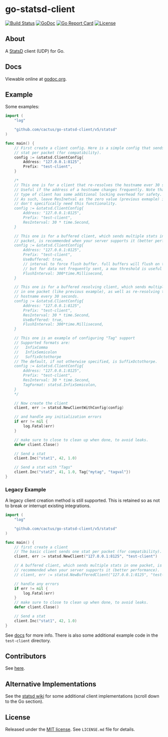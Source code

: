 go-statsd-client
================

[![Build Status](https://github.com/cactus/go-statsd-client/workflows/unit-tests/badge.svg)](https://github.com/cactus/go-statsd-client/actions)
[![GoDoc](https://godoc.org/github.com/cactus/go-statsd-client/statsd?status.png)](https://godoc.org/github.com/cactus/go-statsd-client/statsd)
[![Go Report Card](https://goreportcard.com/badge/cactus/go-statsd-client)](https://goreportcard.com/report/cactus/go-statsd-client)
[![License](https://img.shields.io/github/license/cactus/go-statsd-client.svg)](https://github.com/cactus/go-statsd-client/blob/master/LICENSE.md)

## About

A [StatsD][1] client (UDP) for Go.

## Docs

Viewable online at [godoc.org][2].

## Example

Some examples:

``` go
import (
    "log"

    "github.com/cactus/go-statsd-client/v5/statsd"
)

func main() {
    // First create a client config. Here is a simple config that sends one
    // stat per packet (for compatibility).
    config := &statsd.ClientConfig{
        Address: "127.0.0.1:8125",
        Prefix: "test-client",
    }

    /*
    // This one is for a client that re-resolves the hostname ever 30 seconds.
    // Useful if the address of a hostname changes frequently. Note that this
    // type of client has some additional locking overhead for safety.
    // As such, leave ResInetval as the zero value (previous exmaple) if you
    // don't specifically need this functionality.
    config := &statsd.ClientConfig{
        Address: "127.0.0.1:8125",
        Prefix: "test-client",
        ResInterval: 30 * time.Second,
    }

    // This one is for a buffered client, which sends multiple stats in one
    // packet, is recommended when your server supports it (better performance).
    config := &statsd.ClientConfig{
        Address: "127.0.0.1:8125",
        Prefix: "test-client",
        UseBuffered: true,
        // interval to force flush buffer. full buffers will flush on their own,
        // but for data not frequently sent, a max threshold is useful
        FlushInterval: 300*time.Millisecond,
    }

    // This one is for a buffered resolving client, which sends multiple stats
    // in one packet (like previous example), as well as re-resolving the
    // hostname every 30 seconds.
    config := &statsd.ClientConfig{
        Address: "127.0.0.1:8125",
        Prefix: "test-client",
        ResInterval: 30 * time.Second,
        UseBuffered: true,
        FlushInterval: 300*time.Millisecond,
    }

    // This one is an example of configuring "Tag" support
    // Supported formats are:
    //   InfixComma
    //   InfixSemicolon
    //   SuffixOctothorpe
    // The default, if not otherwise specified, is SuffixOctothorpe.
    config := &statsd.ClientConfig{
        Address: "127.0.0.1:8125",
        Prefix: "test-client",
        ResInterval: 30 * time.Second,
        TagFormat: statsd.InfixSemicolon,
    }
    */

    // Now create the client
    client, err := statsd.NewClientWithConfig(config)

    // and handle any initialization errors
    if err != nil {
        log.Fatal(err)
    }

    // make sure to close to clean up when done, to avoid leaks.
    defer client.Close()

    // Send a stat
    client.Inc("stat1", 42, 1.0)

    // Send a stat with "Tags"
    client.Inc("stat2", 41, 1.0, Tag{"mytag", "tagval"})
}
```

### Legacy Example

A legacy client creation method is still supported. This is retained so as not to break
or interrupt existing integrations.

``` go
import (
    "log"

    "github.com/cactus/go-statsd-client/v5/statsd"
)

func main() {
    // first create a client
    // The basic client sends one stat per packet (for compatibility).
    client, err := statsd.NewClient("127.0.0.1:8125", "test-client")

    // A buffered client, which sends multiple stats in one packet, is
    // recommended when your server supports it (better performance).
    // client, err := statsd.NewBufferedClient("127.0.0.1:8125", "test-client", 300*time.Millisecond, 0)

    // handle any errors
    if err != nil {
        log.Fatal(err)
    }
    // make sure to close to clean up when done, to avoid leaks.
    defer client.Close()

    // Send a stat
    client.Inc("stat1", 42, 1.0)
}
```


See [docs][2] for more info. There is also some additional example code in the
`test-client` directory.

## Contributors

See [here][4].

## Alternative Implementations

See the [statsd wiki][5] for some additional client implementations
(scroll down to the Go section).

## License

Released under the [MIT license][3]. See `LICENSE.md` file for details.


[1]: https://github.com/etsy/statsd
[2]: http://godoc.org/github.com/cactus/go-statsd-client/
[3]: http://www.opensource.org/licenses/mit-license.php
[4]: https://github.com/cactus/go-statsd-client/graphs/contributors
[5]: https://github.com/etsy/statsd/wiki#client-implementations
